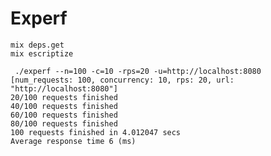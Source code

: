 # Experf

    mix deps.get
    mix escriptize

```
 ./experf --n=100 -c=10 -rps=20 -u=http://localhost:8080
[num_requests: 100, concurrency: 10, rps: 20, url: "http://localhost:8080"]
20/100 requests finished
40/100 requests finished
60/100 requests finished
80/100 requests finished
100 requests finished in 4.012047 secs
Average response time 6 (ms)
```
